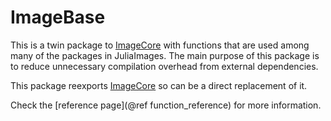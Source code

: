 # ImageBase


This is a twin package to [ImageCore](https://github.com/JuliaImages/ImageCore.jl) with functions that are used among many of the packages in JuliaImages.
The main purpose of this package is to reduce unnecessary compilation overhead from external dependencies.

This package reexports [ImageCore](https://github.com/JuliaImages/ImageCore.jl) so can be a direct replacement of it.

Check the [reference page](@ref function_reference) for more information.
